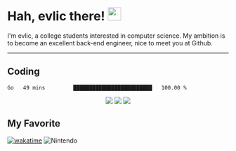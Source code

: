 # Hah, evlic there! <img src="https://raw.githubusercontent.com/verma-anushka/verma-anushka/master/gifs/wave.gif" width="30px">

I'm evlic, a college students interested in computer science. My ambition is to become an excellent back-end engineer, nice to meet you at Github.

---

## Coding

<!--START_SECTION:waka-->
```text
Go   49 mins         █████████████████████████   100.00 %
```
<!--END_SECTION:waka-->
<div align='center' display='flex'>
        <img src="https://stats.justsong.cn/api/leetcode?username=evlic&cn_username=evlic&theme=dark">
        <img src="https://github-readme-stats.vercel.app/api/top-langs/?username=evlic&count_private=true&theme=dark">
        <img src="https://github-readme-stats.vercel.app/api?username=evlic&theme=dark">
</div>


## My Favorite
[![wakatime](https://wakatime.com/badge/user/d9f55687-1fce-4083-8cda-b582dac59cb6.svg)](https://wakatime.com/@d9f55687-1fce-4083-8cda-b582dac59cb6) ![Nintendo](https://img.shields.io/badge/-Nintendo%20Switch-e60012?style=flat-square&logo=nintendo%20switch&logoColor=ffffff)

